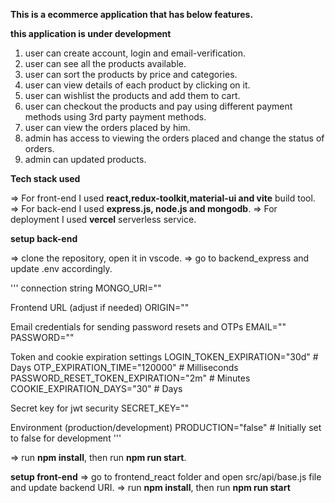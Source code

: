 
**This is a ecommerce application that has below features.**

__this application is under development__

1. user can create account, login and email-verification.
2. user can see all the products available.
3. user can sort the products by price and categories.
4. user can view details of each product by clicking on it.
5. user can wishlist the products and add them to cart.
6. user can checkout the products and pay using different payment methods using 3rd party payment methods.
7. user can view the orders placed by him.
8. admin has access to viewing the orders placed and change the status of orders.
9. admin can updated products.


**Tech stack used**

=> For front-end I used **react,redux-toolkit,material-ui and vite** build tool.
=> For back-end I used **express.js, node.js and mongodb**.
=> For deployment I used **vercel** serverless service.

**setup back-end**

=> clone the repository, open it in vscode.
=> go to backend_express and update .env accordingly.

'''
connection string
MONGO_URI=""


Frontend URL (adjust if needed)
ORIGIN=""

Email credentials for sending password resets and OTPs
EMAIL=""
PASSWORD=""

Token and cookie expiration settings
LOGIN_TOKEN_EXPIRATION="30d"  # Days
OTP_EXPIRATION_TIME="120000"  # Milliseconds
PASSWORD_RESET_TOKEN_EXPIRATION="2m"  # Minutes
COOKIE_EXPIRATION_DAYS="30"    # Days

Secret key for jwt security
SECRET_KEY=""

Environment (production/development)
PRODUCTION="false" # Initially set to false for development
'''

=> run **npm install**, then run **npm run start**.


**setup front-end**
=> go to frontend_react folder and open src/api/base.js file and update backend URI.
=> run **npm install**, then run **npm run start**

